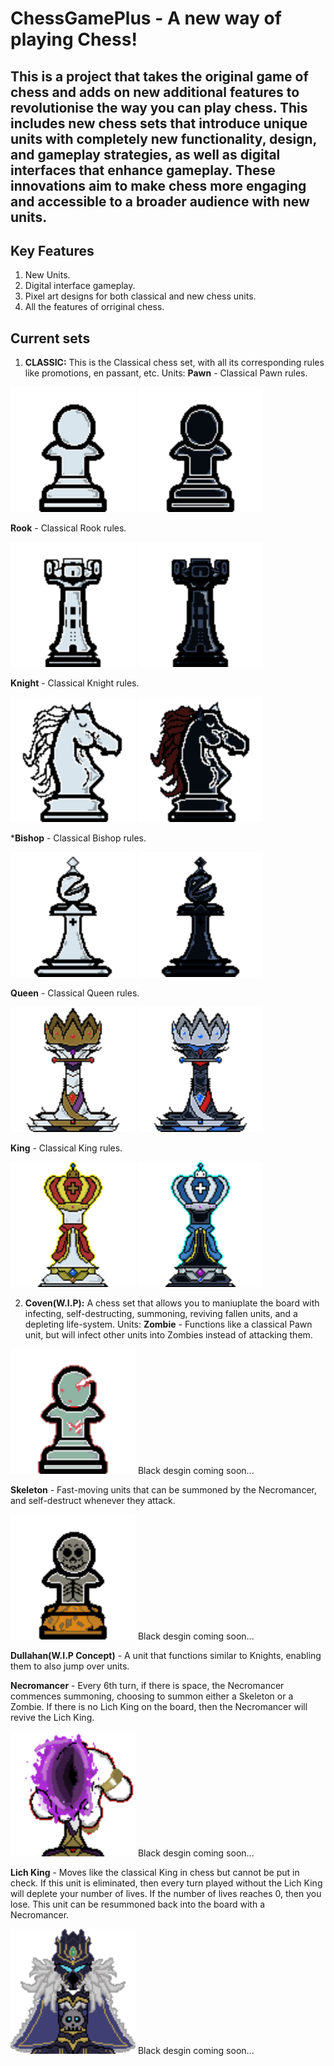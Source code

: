 # ChessGamePlus - A new way of playing Chess!

## This is a project that takes the original game of chess and adds on new additional features to revolutionise the way you can play chess. This includes new chess sets that introduce unique units with completely new functionality, design, and gameplay strategies, as well as digital interfaces that enhance gameplay. These innovations aim to make chess more engaging and accessible to a broader audience with new units.

## Key Features
1. New Units.
2. Digital interface gameplay.
3. Pixel art designs for both classical and new chess units.
4. All the features of orriginal chess.

## Current sets
1. **CLASSIC:** This is the Classical chess set, with all its corresponding rules like promotions, en passant, etc.
Units: 
**Pawn** - Classical Pawn rules.
<p>
<img src="./res/Pieces/UnitImages/WhiteClassic(Pawn).png" width="200">
<img src="./res/Pieces/UnitImages/BlackClassic(Pawn).png" width="200">  
</p>

**Rook** - Classical Rook rules.
<p>
<img src="./res/Pieces/UnitImages/WhiteClassic(Rook).png" width="200">
<img src="./res/Pieces/UnitImages/BlackClassic(Rook).png" width="200">
</p>

**Knight** - Classical Knight rules.
<p>
<img src="./res/Pieces/UnitImages/WhiteClassic(Knight).png" width="200">
<img src="./res/Pieces/UnitImages/BlackClassic(Knight).png" width="200">
</p>

***Bishop** - Classical Bishop rules.
<p>
<img src="./res/Pieces/UnitImages/WhiteClassic(Bishop).png" width="200">
<img src="./res/Pieces/UnitImages/BlackClassic(Bishop).png" width="200">
</p>

**Queen** - Classical Queen rules.
<p>
<img src="./res/Pieces/UnitImages/WhiteClassic(Queen).png" width="200">
<img src="./res/Pieces/UnitImages/BlackClassic(Queen).png" width="200">
</p>

**King** - Classical King rules.
<p>
<img src="./res/Pieces/UnitImages/WhiteClassic(King).png" width="200">
<img src="./res/Pieces/UnitImages/BlackClassic(King).png" width="200">
</p>

2. **Coven(W.I.P):** A chess set that allows you to maniuplate the board with infecting, self-destructing, summoning, reviving fallen units, and a depleting life-system. 
Units:
**Zombie** - Functions like a classical Pawn unit, but will infect other units into Zombies instead of attacking them.
<p>
<img src="./res/Pieces/UnitImages/WhiteCoven(Zombie).png" width="200">
Black desgin coming soon...
</p>

**Skeleton** - Fast-moving units that can be summoned by the Necromancer, and self-destruct whenever they attack.
<p>
<img src="./res/Pieces/UnitImages/WhiteCoven(Skeleton).png" width="200">
Black desgin coming soon...
</p>

**Dullahan(W.I.P Concept)** - A unit that functions similar to Knights, enabling them to also jump over units.

**Necromancer** - Every 6th turn, if there is space, the Necromancer commences summoning, choosing to summon either a Skeleton or a Zombie. If there is no Lich King on the board, then the Necromancer will revive the Lich King.
<p>
<img src="./res/Pieces/UnitImages/WhiteCoven(Necromancer).png" width="200">
Black desgin coming soon...
</p>

**Lich King** - Moves like the classical King in chess but cannot be put in check. If this unit is eliminated, then every turn played without the Lich King will deplete your number of lives. If the number of lives reaches 0, then you lose. This unit can be resummoned back into the board with a Necromancer.
<p>
<img src="./res/Pieces/UnitImages/WhiteCoven(LichKing).png" width="200">
Black desgin coming soon...
</p>

